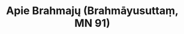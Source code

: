 ---
layout: page
title: 'Apie Brahmajų (Brahmāyusuttaṃ, MN 91)'
category: vidutinio
index: Buda
sortIndex: 91
image:
  feature: Burmese.jpg
tags: Buda
suttacentral: mn91
---